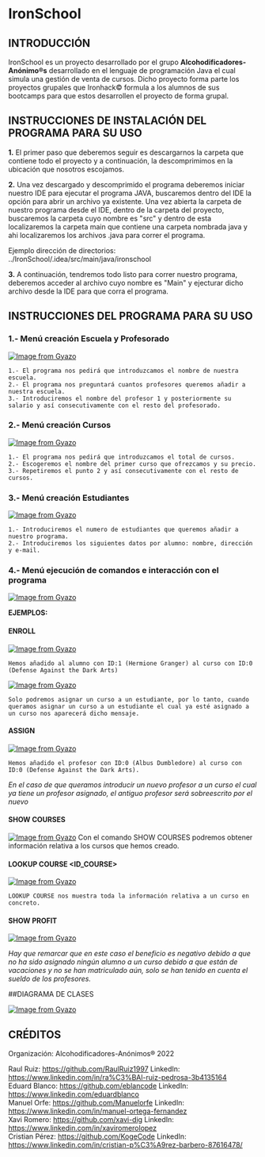 # IronSchool

##  INTRODUCCIÓN
IronSchool es un proyecto desarrollado por el grupo **Alcohodificadores-Anónimo&reg;s** desarrollado en el lenguaje de programación Java el cual simula una gestión de venta de cursos. Dicho proyecto forma parte los proyectos grupales que Ironhack&copy; formula a los alumnos de sus bootcamps para que estos desarrollen el proyecto de forma grupal.

##  INSTRUCCIONES DE INSTALACIÓN DEL PROGRAMA PARA SU USO

**1.** El primer paso que deberemos seguir es descargarnos la carpeta que contiene todo el proyecto y a continuación, la descomprimimos en la ubicación que nosotros escojamos.

**2.** Una vez descargado y descomprimido el programa deberemos iniciar nuestro IDE para ejecutar el programa JAVA, buscaremos dentro del IDE la opción para abrir un archivo ya existente. Una vez abierta la carpeta de nuestro programa desde el IDE, dentro de la carpeta del proyecto, buscaremos la carpeta cuyo nombre es "src" y dentro de esta localizaremos la carpeta main que contiene una carpeta nombrada java y ahi localizaremos los archivos .java para correr el programa.

Ejemplo dirección de directorios: ../IronSchool/.idea/src/main/java/ironschool

**3.** A continuación, tendremos todo listo para correr nuestro programa, deberemos acceder al archivo cuyo nombre es "Main" y ejecturar dicho archivo desde la IDE para que corra el programa.

##  INSTRUCCIONES DEL PROGRAMA PARA SU USO
### 1.- Menú creación Escuela y Profesorado 

[![Image from Gyazo](https://i.gyazo.com/2eee02016d6dcd9e64a49fa041c370d8.png)](https://gyazo.com/2eee02016d6dcd9e64a49fa041c370d8)

    1.- El programa nos pedirá que introduzcamos el nombre de nuestra escuela.
    2.- El programa nos preguntará cuantos profesores queremos añadir a nuestra escuela.
    3.- Introduciremos el nombre del profesor 1 y posteriormente su salario y así consecutivamente con el resto del profesorado.

### 2.- Menú creación Cursos

[![Image from Gyazo](https://i.gyazo.com/fafbbe292c7f46f1e53e20349de47c95.png)](https://gyazo.com/fafbbe292c7f46f1e53e20349de47c95)

    1.- El programa nos pedirá que introduzcamos el total de cursos.
    2.- Escogeremos el nombre del primer curso que ofrezcamos y su precio.
    3.- Repetiremos el punto 2 y así consecutivamente con el resto de cursos.
    
### 3.- Menú creación Estudiantes

[![Image from Gyazo](https://i.gyazo.com/12fe1f06401bda768574577fb635bf68.png)](https://gyazo.com/12fe1f06401bda768574577fb635bf68)

    1.- Introduciremos el numero de estudiantes que queremos añadir a nuestro programa.
    2.- Introduciremos los siguientes datos por alumno: nombre, dirección y e-mail.

### 4.- Menú ejecución de comandos e interacción con el programa

[![Image from Gyazo](https://i.gyazo.com/7501c6a709d0014481138c88d8527d26.png)](https://gyazo.com/7501c6a709d0014481138c88d8527d26)
   
    
**EJEMPLOS:**
#### ENROLL
[![Image from Gyazo](https://i.gyazo.com/9cc79b0b79621f3e3f7a9d31b33eee27.png)](https://gyazo.com/9cc79b0b79621f3e3f7a9d31b33eee27)
 
    Hemos añadido al alumno con ID:1 (Hermione Granger) al curso con ID:0 (Defense Against the Dark Arts)
    
 [![Image from Gyazo](https://i.gyazo.com/f5f6dbdd121bf1b2dc0051c6778a6a09.png)](https://gyazo.com/f5f6dbdd121bf1b2dc0051c6778a6a09)
 
    Solo podremos asignar un curso a un estudiante, por lo tanto, cuando queramos asignar un curso a un estudiante el cual ya esté asignado a un curso nos aparecerá dicho mensaje.

#### ASSIGN

[![Image from Gyazo](https://i.gyazo.com/398aaacd97c2db987ad54f3b77e3ecc0.png)](https://gyazo.com/398aaacd97c2db987ad54f3b77e3ecc0)
    
    Hemos añadido el profesor con ID:0 (Albus Dumbledore) al curso con ID:0 (Defense Against the Dark Arts).
    
*En el caso de que queramos introducir un nuevo profesor a un curso el cual ya tiene un profesor asignado, el antiguo profesor será sobreescrito por el nuevo*
    
#### SHOW COURSES 

[![Image from Gyazo](https://i.gyazo.com/ff21e7725df4543819b2cca876ca306d.png)](https://gyazo.com/ff21e7725df4543819b2cca876ca306d)
    Con el comando SHOW COURSES podremos obtener información relativa a los cursos que hemos creado.

#### LOOKUP COURSE <ID_COURSE>

[![Image from Gyazo](https://i.gyazo.com/607c1bc155f5ba5e9de1954323c6a4d6.png)](https://gyazo.com/607c1bc155f5ba5e9de1954323c6a4d6)

    LOOKUP COURSE nos muestra toda la información relativa a un curso en concreto.

 #### SHOW PROFIT
 
 [![Image from Gyazo](https://i.gyazo.com/d0a5774774a4c55731be0c223ca2f7bf.png)](https://gyazo.com/d0a5774774a4c55731be0c223ca2f7bf)

*Hay que remarcar que en este caso el beneficio es negativo debido a que no ha sido asignado ningún alumno a un curso debido a que están de vacaciones y no se han matriculado aún, solo se han tenido en cuenta el sueldo de los profesores.*

##DIAGRAMA DE CLASES

[![Image from Gyazo](https://i.gyazo.com/ded2a6a022b8ef0ea8291525df75d298.png)](https://gyazo.com/ded2a6a022b8ef0ea8291525df75d298)

## CRÉDITOS
Organización: Alcohodificadores-Anónimos® 2022

Raul Ruiz: https://github.com/RaulRuiz1997    LinkedIn: https://www.linkedin.com/in/ra%C3%BAl-ruiz-pedrosa-3b4135164 \
Eduard Blanco: https://github.com/eblancode   LinkedIn: https://www.linkedin.com/eduardblanco \
Manuel Orfe: https://github.com/Manuelorfe    LinkedIn: https://www.linkedin.com/in/manuel-ortega-fernandez \
Xavi Romero: https://github.com/xavi-dig      LinkedIn: https://www.linkedin.com/in/xaviromerolopez \
Cristian Pérez: https://github.com/KogeCode   LinkedIn: https://www.linkedin.com/in/cristian-p%C3%A9rez-barbero-87616478/
